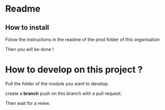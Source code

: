 # Readme

## How to install

Folow the instructions in the readme of the prod folder of this organisation

Then you will be done ! 


# How to develop on this project ?

Pull the folder of the module you want to develop.

create a **branch** push on this branch with a pull request.

Then wait for a reiew.
